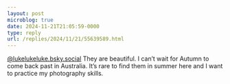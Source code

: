 ```yaml
---
layout: post
microblog: true
date: 2024-11-21T21:05:59-0000
type: reply
url: /replies/2024/11/21/55639589.html
---
```

<p><a href="http://lukelukeluke.bsky.social">@lukelukeluke.bsky.social</a> They are beautiful. I can’t wait for Autumn to come back past in Australia. It’s rare to find them in summer here and I want to practice my photography skills.</p>
